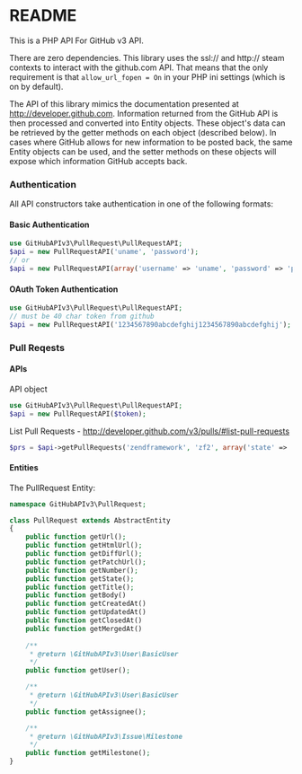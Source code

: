 README
======

This is a PHP API For GitHub v3 API.

There are zero dependencies.  This library uses the ssl:// and
http:// steam contexts to interact with the github.com API.  That means
that the only requirement is that `allow_url_fopen = On` in your PHP
ini settings (which is on by default).

The API of this library mimics the documentation presented at
http://developer.github.com.  Information returned from the GitHub API
is then processed and converted into Entity objects.  These object's
data can be retrieved by the getter methods on each object (described
below).  In cases where GitHub allows for new information to be posted
back, the same Entity objects can be used, and the setter methods on
these objects will expose which information GitHub accepts back.


### Authentication

All API constructors take authentication in one of the following
formats:

#### Basic Authentication

```php
use GitHubAPIv3\PullRequest\PullRequestAPI;
$api = new PullRequestAPI('uname', 'password');
// or
$api = new PullRequestAPI(array('username' => 'uname', 'password' => 'pword'));
```
    
#### OAuth Token Authentication

```php
use GitHubAPIv3\PullRequest\PullRequestAPI;
// must be 40 char token from github
$api = new PullRequestAPI('1234567890abcdefghij1234567890abcdefghij'); 
```
    
### Pull Reqests

#### APIs

API object

```php
use GitHubAPIv3\PullRequest\PullRequestAPI;
$api = new PullRequestAPI($token);
```

List Pull Requests - http://developer.github.com/v3/pulls/#list-pull-requests

```php
$prs = $api->getPullRequests('zendframework', 'zf2', array('state' => 'closed', 'per_page' => 100));
```
    
#### Entities
    
The PullRequest Entity:

```php
namespace GitHubAPIv3\PullRequest;

class PullRequest extends AbstractEntity
{
    public function getUrl();
    public function getHtmlUrl();
    public function getDiffUrl();
    public function getPatchUrl();
    public function getNumber();
    public function getState();
    public function getTitle();
    public function getBody()
    public function getCreatedAt()
    public function getUpdatedAt()
    public function getClosedAt()
    public function getMergedAt()
        
    /**
     * @return \GitHubAPIv3\User\BasicUser
     */
    public function getUser();

    /**
     * @return \GitHubAPIv3\User\BasicUser
     */
    public function getAssignee();

    /**
     * @return \GitHubAPIv3\Issue\Milestone
     */
    public function getMilestone();
}
```


